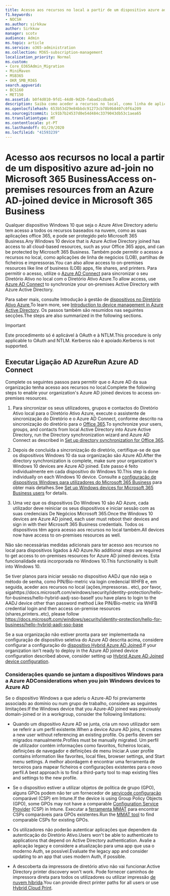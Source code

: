 ```yaml
---
title: Acesso aos recursos no local a partir de um dispositivo azure ad-join no Microsoft 365 Business
f1.keywords:
- NOCSH
ms.author: sirkkuw
author: Sirkkuw
manager: scotv
audience: Admin
ms.topic: article
ms.service: o365-administration
ms.collection: M365-subscription-management
localization_priority: Normal
ms.custom:
- Core_O365Admin_Migration
- MiniMaven
- MSB365
- OKR_SMB_M365
search.appverid:
- BCS160
- MET150
ms.assetid: b0f4d010-9fd1-44d0-9d20-fabad2cdbab5
description: Saiba como aceder a recursos no local, como linha de aplicações de negócios, partilhas de ficheiros e impressoras de um dispositivo Azure Ative Directory que se juntou ao Windows 10.
ms.openlocfilehash: 653b53d29e84bbdc91273cb78b9b8407c0f6a209
ms.sourcegitcommit: 1c91b7b24537d0e54d484c3379043db53c1aea65
ms.translationtype: MT
ms.contentlocale: pt-PT
ms.lasthandoff: 01/29/2020
ms.locfileid: "41593239"
---
```

# <a name="access-on-premises-resources-from-an-azure-ad-joined-device-in-microsoft-365-business"></a><span data-ttu-id="2c8d4-103">Acesso aos recursos no local a partir de um dispositivo azure ad-join no Microsoft 365 Business</span><span class="sxs-lookup"><span data-stu-id="2c8d4-103">Access on-premises resources from an Azure AD-joined device in Microsoft 365 Business</span></span>

<span data-ttu-id="2c8d4-104">Qualquer dispositivo Windows 10 que seja o Azure Ative Directory aderiu tem acesso a todos os recursos baseados na nuvem, como as suas aplicações office 365, e pode ser protegido pelo Microsoft 365 Business.</span><span class="sxs-lookup"><span data-stu-id="2c8d4-104">Any Windows 10 device that is Azure Active Directory joined has access to all cloud-based resources, such as your Office 365 apps, and can be protected by Microsoft 365 Business.</span></span> <span data-ttu-id="2c8d4-105">Também pode permitir o acesso a recursos no local, como aplicações de linha de negócios (LOB), partilhas de ficheiros e impressoras.</span><span class="sxs-lookup"><span data-stu-id="2c8d4-105">You can also allow access to on-premises resources like line of business (LOB) apps, file shares, and printers.</span></span> <span data-ttu-id="2c8d4-106">Para permitir o acesso, utilize o [Azure AD Connect](https://docs.microsoft.com/azure/active-directory/connect/active-directory-aadconnect) para sincronizar o seu Diretório Ativo no local com o Diretório Ativo Azure.</span><span class="sxs-lookup"><span data-stu-id="2c8d4-106">To allow access, use [Azure AD Connect](https://docs.microsoft.com/azure/active-directory/connect/active-directory-aadconnect) to synchronize your on-premises Active Directory with Azure Active Directory.</span></span> 

<span data-ttu-id="2c8d4-107">Para saber mais, consulte Introdução à gestão de [dispositivos no Diretório Ativo Azure.](https://docs.microsoft.com/azure/active-directory/device-management-introduction)</span><span class="sxs-lookup"><span data-stu-id="2c8d4-107">To learn more, see [Introduction to device management in Azure Active Directory](https://docs.microsoft.com/azure/active-directory/device-management-introduction).</span></span>
<span data-ttu-id="2c8d4-108">Os passos também são resumidos nas seguintes secções.</span><span class="sxs-lookup"><span data-stu-id="2c8d4-108">The steps are also summarized in the following sections.</span></span>

> [!IMPORTANT]
> <span data-ttu-id="2c8d4-109">Este procedimento só é aplicável à OAuth e à NTLM.</span><span class="sxs-lookup"><span data-stu-id="2c8d4-109">This procedure is only applicable to OAuth and NTLM.</span></span> <span data-ttu-id="2c8d4-110">Kerberos não é apoiado.</span><span class="sxs-lookup"><span data-stu-id="2c8d4-110">Kerberos is not supported.</span></span>
 
## <a name="run-azure-ad-connect"></a><span data-ttu-id="2c8d4-111">Executar Ligação AD Azure</span><span class="sxs-lookup"><span data-stu-id="2c8d4-111">Run Azure AD Connect</span></span>

<span data-ttu-id="2c8d4-112">Complete os seguintes passos para permitir que o Azure AD da sua organização tenha acesso aos recursos no local.</span><span class="sxs-lookup"><span data-stu-id="2c8d4-112">Complete the following steps to enable your organization's Azure AD joined devices to access on-premises resources.</span></span>
  
1. <span data-ttu-id="2c8d4-113">Para sincronizar os seus utilizadores, grupos e contactos do Diretório Ativo local para o Diretório Ativo Azure, execute o assistente de sincronização do Diretório e o Azure AD Connect, conforme descrito na sincronização do diretório para o [Office 365](https://support.office.com/article/1b3b5318-6977-42ed-b5c7-96fa74b08846).</span><span class="sxs-lookup"><span data-stu-id="2c8d4-113">To synchronize your users, groups, and contacts from local Active Directory into Azure Active Directory, run the Directory synchronization wizard and Azure AD Connect as described in [Set up directory synchronization for Office 365](https://support.office.com/article/1b3b5318-6977-42ed-b5c7-96fa74b08846).</span></span>
    
2. <span data-ttu-id="2c8d4-114">Depois de concluída a sincronização do diretório, certifique-se de que os dispositivos Windows 10 da sua organização são Azure AD.</span><span class="sxs-lookup"><span data-stu-id="2c8d4-114">After the directory synchronization is complete, make sure your organization's Windows 10 devices are Azure AD joined.</span></span> <span data-ttu-id="2c8d4-115">Este passo é feito individualmente em cada dispositivo do Windows 10.</span><span class="sxs-lookup"><span data-stu-id="2c8d4-115">This step is done individually on each Windows 10 device.</span></span> <span data-ttu-id="2c8d4-116">Consulte a [configuração de dispositivos Windows para utilizadores do Microsoft 365 Business](set-up-windows-devices.md) para obter mais detalhes.</span><span class="sxs-lookup"><span data-stu-id="2c8d4-116">See [Set up Windows devices for Microsoft 365 Business users](set-up-windows-devices.md) for details.</span></span> 
    
3. <span data-ttu-id="2c8d4-117">Uma vez que os dispositivos Do Windows 10 são AD Azure, cada utilizador deve reiniciar os seus dispositivos e iniciar sessão com as suas credenciais De Negócios Microsoft 365.</span><span class="sxs-lookup"><span data-stu-id="2c8d4-117">Once the Windows 10 devices are Azure AD joined, each user must reboot their devices and sign in with their Microsoft 365 Business credentials.</span></span> <span data-ttu-id="2c8d4-118">Todos os dispositivos têm agora acesso aos recursos no local também.</span><span class="sxs-lookup"><span data-stu-id="2c8d4-118">All devices now have access to on-premises resources as well.</span></span>
    
<span data-ttu-id="2c8d4-119">Não são necessárias medidas adicionais para ter acesso aos recursos no local para dispositivos ligados à AD Azure.</span><span class="sxs-lookup"><span data-stu-id="2c8d4-119">No additional steps are required to get access to on-premises resources for Azure AD joined devices.</span></span> <span data-ttu-id="2c8d4-120">Esta funcionalidade está incorporada no Windows 10.</span><span class="sxs-lookup"><span data-stu-id="2c8d4-120">This functionality is built into Windows 10.</span></span> 

<span data-ttu-id="2c8d4-121">Se tiver planos para iniciar sessão no dispositivo AADJ que não seja o método de senha, como PIN/Bio-metric via login credencial WHFB e, em seguida, aceder aos recursos no local (ações,impressoras.. etc), por favor, sigahttps://docs.microsoft.com/windows/security/identity-protection/hello-for-business/hello-hybrid-aadj-sso-base</span><span class="sxs-lookup"><span data-stu-id="2c8d4-121">If you have plans to login to the AADJ device other than password method Like PIN/Bio-metric via WHFB credential login and then access on-premise resources (shares,printers..etc), please follow https://docs.microsoft.com/windows/security/identity-protection/hello-for-business/hello-hybrid-aadj-sso-base</span></span>
  
<span data-ttu-id="2c8d4-122">Se a sua organização não estiver pronta para ser implementada na configuração de dispositivo seletiva do Azure AD descrita acima, considere configurar a configuração do [dispositivo Hybrid Azure AD Joined](manage-windows-devices.md).</span><span class="sxs-lookup"><span data-stu-id="2c8d4-122">If your organization isn't ready to deploy in the Azure AD joined device configuration described above, consider setting up [Hybrid Azure AD Joined device configuration](manage-windows-devices.md).</span></span>
  
### <a name="considerations-when-you-join-windows-devices-to-azure-ad"></a><span data-ttu-id="2c8d4-123">Considerações quando se juntam a dispositivos Windows para a Azure AD</span><span class="sxs-lookup"><span data-stu-id="2c8d4-123">Considerations when you join Windows devices to Azure AD</span></span>

<span data-ttu-id="2c8d4-124">Se o dispositivo Windows a que aderiu o Azure-AD foi previamente associado ao domínio ou num grupo de trabalho, considere as seguintes limitações:</span><span class="sxs-lookup"><span data-stu-id="2c8d4-124">If the Windows device that you Azure-AD joined was previously domain-joined or in a workgroup, consider the following limitations:</span></span>
  
- <span data-ttu-id="2c8d4-125">Quando um dispositivo Azure AD se junta, cria um novo utilizador sem se referir a um perfil existente.</span><span class="sxs-lookup"><span data-stu-id="2c8d4-125">When a device Azure AD joins, it creates a new user without referencing an existing profile.</span></span> <span data-ttu-id="2c8d4-126">Os perfis devem ser migrados manualmente.</span><span class="sxs-lookup"><span data-stu-id="2c8d4-126">Profiles must be manually migrated.</span></span> <span data-ttu-id="2c8d4-127">Um perfil de utilizador contém informações como favoritos, ficheiros locais, definições de navegador e definições de menu Iniciar.</span><span class="sxs-lookup"><span data-stu-id="2c8d4-127">A user profile contains information like favorites, local files, browser settings, and Start menu settings.</span></span> <span data-ttu-id="2c8d4-128">A melhor abordagem é encontrar uma ferramenta de terceiros para mapear ficheiros e configurações existentes para o novo perfil.</span><span class="sxs-lookup"><span data-stu-id="2c8d4-128">A best approach is to find a third-party tool to map existing files and settings to the new profile.</span></span>

- <span data-ttu-id="2c8d4-129">Se o dispositivo estiver a utilizar objetos de política de grupo (GPO), alguns GPOs podem não ter um fornecedor de [serviçode configuração](https://docs.microsoft.com/windows/configuration/provisioning-packages/how-it-pros-can-use-configuration-service-providers) comparável (CSP) em Intune.</span><span class="sxs-lookup"><span data-stu-id="2c8d4-129">If the device is using Group Policy Objects (GPO), some GPOs may not have a comparable [Configuration Service Provider](https://docs.microsoft.com/windows/configuration/provisioning-packages/how-it-pros-can-use-configuration-service-providers) (CSP) in Intune.</span></span> <span data-ttu-id="2c8d4-130">Executar a [ferramenta MMAT](https://www.microsoft.com/download/details.aspx?id=45520) para encontrar CSPs comparáveis para GPOs existentes.</span><span class="sxs-lookup"><span data-stu-id="2c8d4-130">Run the [MMAT tool](https://www.microsoft.com/download/details.aspx?id=45520) to find comparable CSPs for existing GPOs.</span></span>

- <span data-ttu-id="2c8d4-131">Os utilizadores não poderão autenticar aplicações que dependem da autenticação do Diretório Ativo.</span><span class="sxs-lookup"><span data-stu-id="2c8d4-131">Users won't be able to authenticate to applications that depend on Active Directory authentication.</span></span> <span data-ttu-id="2c8d4-132">Avalie a aplicação legacy e considere a atualização para uma app que usa o moderno Auth, se possível.</span><span class="sxs-lookup"><span data-stu-id="2c8d4-132">Evaluate the legacy app and consider updating to an app that uses modern Auth, if possible.</span></span>

- <span data-ttu-id="2c8d4-133">A descoberta da impressora de diretório ativo não vai funcionar.</span><span class="sxs-lookup"><span data-stu-id="2c8d4-133">Active Directory printer discovery won't work.</span></span> <span data-ttu-id="2c8d4-134">Pode fornecer caminhos de impressora direta para todos os utilizadores ou utilizar impressão [de nuvem híbrida](https://docs.microsoft.com/windows-server/administration/hybrid-cloud-print/hybrid-cloud-print-deploy).</span><span class="sxs-lookup"><span data-stu-id="2c8d4-134">You can provide direct printer paths for all users or use [Hybrid Cloud Print](https://docs.microsoft.com/windows-server/administration/hybrid-cloud-print/hybrid-cloud-print-deploy).</span></span>

